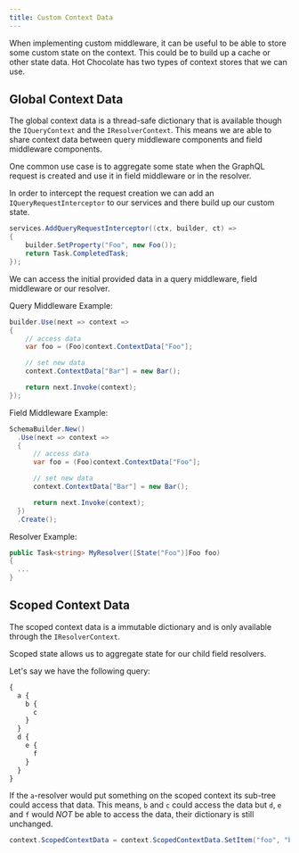```yaml
---
title: Custom Context Data
---
```


When implementing custom middleware, it can be useful to be able to store some custom state on the context. This could be to build up a cache or other state data. Hot Chocolate has two types of context stores that we can use.

## Global Context Data

The global context data is a thread-safe dictionary that is available though the `IQueryContext` and the `IResolverContext`. This means we are able to share context data between query middleware components and field middleware components.

One common use case is to aggregate some state when the GraphQL request is created and use it in field middleware or in the resolver.

In order to intercept the request creation we can add an `IQueryRequestInterceptor` to our services and there build up our custom state.

```csharp
services.AddQueryRequestInterceptor((ctx, builder, ct) =>
{
    builder.SetProperty("Foo", new Foo());
    return Task.CompletedTask;
});
```

We can access the initial provided data in a query middleware, field middleware or our resolver.

Query Middleware Example:

```csharp
builder.Use(next => context =>
{
    // access data
    var foo = (Foo)context.ContextData["Foo"];

    // set new data
    context.ContextData["Bar"] = new Bar();

    return next.Invoke(context);
});
```

Field Middleware Example:

```csharp
SchemaBuilder.New()
  .Use(next => context =>
  {
      // access data
      var foo = (Foo)context.ContextData["Foo"];

      // set new data
      context.ContextData["Bar"] = new Bar();

      return next.Invoke(context);
  })
  .Create();
```

Resolver Example:

```csharp
public Task<string> MyResolver([State("Foo")]Foo foo)
{
  ...
}
```

## Scoped Context Data

The scoped context data is a immutable dictionary and is only available through the `IResolverContext`.

Scoped state allows us to aggregate state for our child field resolvers.

Let's say we have the following query:

```graphql
{
  a {
    b {
      c
    }
  }
  d {
    e {
      f
    }
  }
}
```

If the `a`-resolver would put something on the scoped context its sub-tree could access that data. This means, `b` and `c` could access the data but `d`, `e` and `f` would _NOT_ be able to access the data, their dictionary is still unchanged.

```csharp
context.ScopedContextData = context.ScopedContextData.SetItem("foo", "bar");
```
